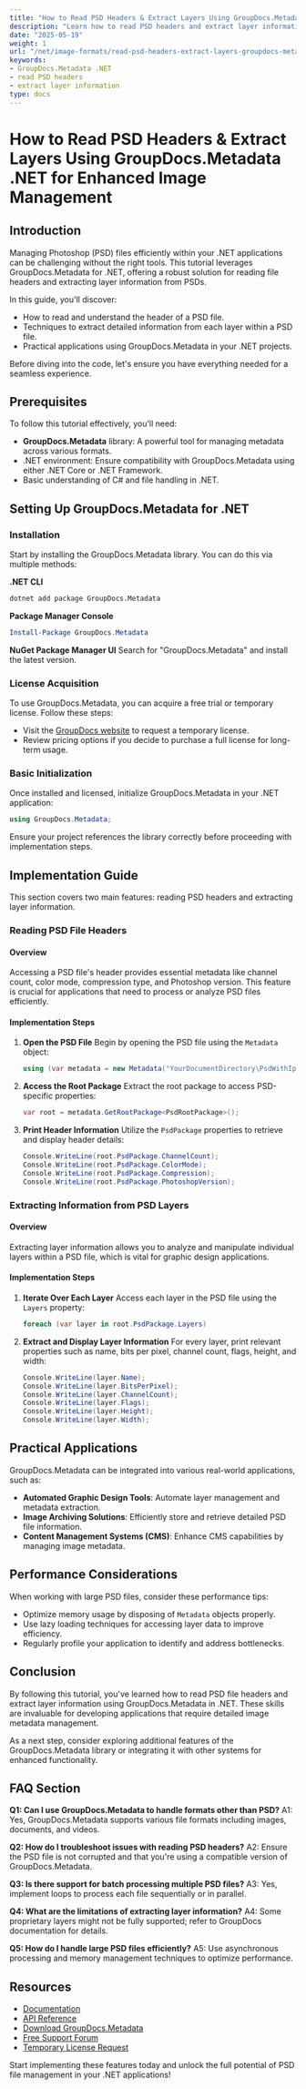 ```yaml
---
title: "How to Read PSD Headers & Extract Layers Using GroupDocs.Metadata .NET for Enhanced Image Management"
description: "Learn how to read PSD headers and extract layer information using GroupDocs.Metadata in .NET. This guide simplifies handling complex image metadata, enhancing your application's capabilities."
date: "2025-05-19"
weight: 1
url: "/net/image-formats/read-psd-headers-extract-layers-groupdocs-metadata-net/"
keywords:
- GroupDocs.Metadata .NET
- read PSD headers
- extract layer information
type: docs
---
```

# How to Read PSD Headers & Extract Layers Using GroupDocs.Metadata .NET for Enhanced Image Management

## Introduction

Managing Photoshop (PSD) files efficiently within your .NET applications can be challenging without the right tools. This tutorial leverages GroupDocs.Metadata for .NET, offering a robust solution for reading file headers and extracting layer information from PSDs.

In this guide, you'll discover:
- How to read and understand the header of a PSD file.
- Techniques to extract detailed information from each layer within a PSD file.
- Practical applications using GroupDocs.Metadata in your .NET projects.

Before diving into the code, let's ensure you have everything needed for a seamless experience.

## Prerequisites

To follow this tutorial effectively, you'll need:
- **GroupDocs.Metadata** library: A powerful tool for managing metadata across various formats.
- .NET environment: Ensure compatibility with GroupDocs.Metadata using either .NET Core or .NET Framework.
- Basic understanding of C# and file handling in .NET.

## Setting Up GroupDocs.Metadata for .NET

### Installation

Start by installing the GroupDocs.Metadata library. You can do this via multiple methods:

**.NET CLI**
```bash
dotnet add package GroupDocs.Metadata
```

**Package Manager Console**
```powershell
Install-Package GroupDocs.Metadata
```

**NuGet Package Manager UI**
Search for "GroupDocs.Metadata" and install the latest version.

### License Acquisition

To use GroupDocs.Metadata, you can acquire a free trial or temporary license. Follow these steps:
- Visit the [GroupDocs website](https://purchase.groupdocs.com/temporary-license) to request a temporary license.
- Review pricing options if you decide to purchase a full license for long-term usage.

### Basic Initialization

Once installed and licensed, initialize GroupDocs.Metadata in your .NET application:

```csharp
using GroupDocs.Metadata;
```

Ensure your project references the library correctly before proceeding with implementation steps.

## Implementation Guide

This section covers two main features: reading PSD headers and extracting layer information.

### Reading PSD File Headers

#### Overview
Accessing a PSD file's header provides essential metadata like channel count, color mode, compression type, and Photoshop version. This feature is crucial for applications that need to process or analyze PSD files efficiently.

#### Implementation Steps
1. **Open the PSD File**
   Begin by opening the PSD file using the `Metadata` object:
   ```csharp
   using (var metadata = new Metadata("YourDocumentDirectory\PsdWithIptc.psd"))
   ```
2. **Access the Root Package**
   Extract the root package to access PSD-specific properties:
   ```csharp
   var root = metadata.GetRootPackage<PsdRootPackage>();
   ```
3. **Print Header Information**
   Utilize the `PsdPackage` properties to retrieve and display header details:
   ```csharp
   Console.WriteLine(root.PsdPackage.ChannelCount);
   Console.WriteLine(root.PsdPackage.ColorMode);
   Console.WriteLine(root.PsdPackage.Compression);
   Console.WriteLine(root.PsdPackage.PhotoshopVersion);
   ```

### Extracting Information from PSD Layers

#### Overview
Extracting layer information allows you to analyze and manipulate individual layers within a PSD file, which is vital for graphic design applications.

#### Implementation Steps
1. **Iterate Over Each Layer**
   Access each layer in the PSD file using the `Layers` property:
   ```csharp
   foreach (var layer in root.PsdPackage.Layers)
   ```
2. **Extract and Display Layer Information**
   For every layer, print relevant properties such as name, bits per pixel, channel count, flags, height, and width:
   ```csharp
   Console.WriteLine(layer.Name);
   Console.WriteLine(layer.BitsPerPixel);
   Console.WriteLine(layer.ChannelCount);
   Console.WriteLine(layer.Flags);
   Console.WriteLine(layer.Height);
   Console.WriteLine(layer.Width);
   ```

## Practical Applications

GroupDocs.Metadata can be integrated into various real-world applications, such as:
- **Automated Graphic Design Tools**: Automate layer management and metadata extraction.
- **Image Archiving Solutions**: Efficiently store and retrieve detailed PSD file information.
- **Content Management Systems (CMS)**: Enhance CMS capabilities by managing image metadata.

## Performance Considerations

When working with large PSD files, consider these performance tips:
- Optimize memory usage by disposing of `Metadata` objects properly.
- Use lazy loading techniques for accessing layer data to improve efficiency.
- Regularly profile your application to identify and address bottlenecks.

## Conclusion

By following this tutorial, you've learned how to read PSD file headers and extract layer information using GroupDocs.Metadata in .NET. These skills are invaluable for developing applications that require detailed image metadata management.

As a next step, consider exploring additional features of the GroupDocs.Metadata library or integrating it with other systems for enhanced functionality.

## FAQ Section

**Q1: Can I use GroupDocs.Metadata to handle formats other than PSD?**
A1: Yes, GroupDocs.Metadata supports various file formats including images, documents, and videos.

**Q2: How do I troubleshoot issues with reading PSD headers?**
A2: Ensure the PSD file is not corrupted and that you're using a compatible version of GroupDocs.Metadata.

**Q3: Is there support for batch processing multiple PSD files?**
A3: Yes, implement loops to process each file sequentially or in parallel.

**Q4: What are the limitations of extracting layer information?**
A4: Some proprietary layers might not be fully supported; refer to GroupDocs documentation for details.

**Q5: How do I handle large PSD files efficiently?**
A5: Use asynchronous processing and memory management techniques to optimize performance.

## Resources
- [Documentation](https://docs.groupdocs.com/metadata/net/)
- [API Reference](https://reference.groupdocs.com/metadata/net/)
- [Download GroupDocs.Metadata](https://releases.groupdocs.com/metadata/net/)
- [Free Support Forum](https://forum.groupdocs.com/c/metadata/)
- [Temporary License Request](https://purchase.groupdocs.com/temporary-license)

Start implementing these features today and unlock the full potential of PSD file management in your .NET applications!

